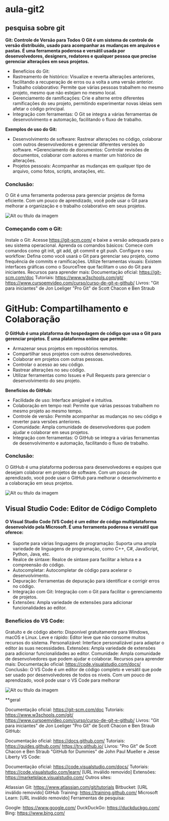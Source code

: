 # aula-git2
## pesquisa sobre git
**Git: Controle de Versão para Todos**
**O Git é um sistema de controle de versão distribuído, usado para acompanhar as mudanças em arquivos e pastas. É uma ferramenta poderosa e versátil usada por desenvolvedores, designers, redatores e qualquer pessoa que precise gerenciar alterações em seus projetos.**

* Benefícios do Git:
* Rastreamento de histórico: Visualize e reverta alterações anteriores, facilitando a recuperação de erros ou a volta a uma versão anterior.
* Trabalho colaborativo: Permite que várias pessoas trabalhem no mesmo projeto, mesmo que não estejam no mesmo local.
* Gerenciamento de ramificações: Crie e alterne entre diferentes ramificações do seu projeto, permitindo experimentar novas ideias sem afetar o código principal.
* Integração com ferramentas: O Git se integra a várias ferramentas de desenvolvimento e automação, facilitando o fluxo de trabalho.

**Exemplos de uso do Git:**
* Desenvolvimento de software: Rastrear alterações no código, colaborar com outros desenvolvedores e gerenciar diferentes versões do software.
*Gerenciamento de documentos: Controlar revisões de documentos, colaborar com autores e manter um histórico de alterações.
* Projetos pessoais: Acompanhar as mudanças em qualquer tipo de arquivo, como fotos, scripts, anotações, etc.
### Conclusão:
O Git é uma ferramenta poderosa para gerenciar projetos de forma eficiente. Com um pouco de aprendizado, você pode usar o Git para melhorar a organização e o trabalho colaborativo em seus projetos.

![Alt ou título da imagem](https://res.cloudinary.com/practicaldev/image/fetch/s--vzQ0tWSp--/c_limit%2Cf_auto%2Cfl_progressive%2Cq_auto%2Cw_880/https://dev-to-uploads.s3.amazonaws.com/uploads/articles/wvtwxpf35ic622e22i4f.png)

### Começando com o Git:

Instale o Git: Acesse https://git-scm.com/ e baixe a versão adequada para o seu sistema operacional.
Aprenda os comandos básicos: Comece com comandos como git init, git add, git commit e git push.
Configure o seu workflow: Defina como você usará o Git para gerenciar seu projeto, como frequência de commits e ramificações.
Utilize ferramentas visuais: Existem interfaces gráficas como o SourceTree que facilitam o uso do Git para iniciantes.
Recursos para aprender mais:
Documentação oficial: https://git-scm.com/doc
Tutoriais:
https://www.w3schools.com/git/
https://www.cursoemvideo.com/curso/curso-de-git-e-github/
Livros:
"Git para iniciantes" de Jon Loeliger
"Pro Git" de Scott Chacon e Ben Straub

# GitHub: Compartilhamento e Colaboração
**O GitHub é uma plataforma de hospedagem de código que usa o Git para gerenciar projetos. É uma plataforma online que permite:**

* Armazenar seus projetos em repositórios remotos.
* Compartilhar seus projetos com outros desenvolvedores.
* Colaborar em projetos com outras pessoas.
* Controlar o acesso ao seu código.
* Rastrear alterações no seu código.
* Utilizar ferramentas como Issues e Pull Requests para gerenciar o desenvolvimento do seu projeto.
  
**Benefícios do GitHub:**

* Facilidade de uso: Interface amigável e intuitiva.
* Colaboração em tempo real: Permite que várias pessoas trabalhem no mesmo projeto ao mesmo tempo.
* Controle de versão: Permite acompanhar as mudanças no seu código e reverter para versões anteriores.
* Comunidade: Ampla comunidade de desenvolvedores que podem ajudar e colaborar em seus projetos.
* Integração com ferramentas: O GitHub se integra a várias ferramentas de desenvolvimento e automação, facilitando o fluxo de trabalho.

### Conclusão:
O GitHub é uma plataforma poderosa para desenvolvedores e equipes que desejam colaborar em projetos de software. Com um pouco de aprendizado, você pode usar o GitHub para melhorar o desenvolvimento e a colaboração em seus projetos.



![Alt ou título da imagem](https://beecrowd.io/wp-content/uploads/2022/08/Beecrowd-Agosto-6-02-larger.png)



## Visual Studio Code: Editor de Código Completo

#### O Visual Studio Code (VS Code) é um editor de código multiplataforma desenvolvido pela Microsoft. É uma ferramenta poderosa e versátil que oferece:

* Suporte para várias linguagens de programação: Suporta uma ampla variedade de linguagens de programação, como C++, C#, JavaScript, Python, Java, etc.
* Realce de sintaxe: Realce de sintaxe para facilitar a leitura e a compreensão do código.
* Autocompletar: Autocompletar de código para acelerar o desenvolvimento.
* Depuração: Ferramentas de depuração para identificar e corrigir erros no código.
* Integração com Git: Integração com o Git para facilitar o gerenciamento de projetos.
* Extensões: Ampla variedade de extensões para adicionar funcionalidades ao editor.

  
### Benefícios do VS Code:

Gratuito e de código aberto: Disponível gratuitamente para Windows, macOS e Linux.
Leve e rápido: Editor leve que não consome muitos recursos do sistema.
Personalizável: Interface personalizável para adaptar o editor às suas necessidades.
Extensões: Ampla variedade de extensões para adicionar funcionalidades ao editor.
Comunidade: Ampla comunidade de desenvolvedores que podem ajudar e colaborar.
Recursos para aprender mais:
Documentação oficial: https://code.visualstudio.com/docs/
Conclusão:
O VS Code é um editor de código completo e versátil que pode ser usado por desenvolvedores de todos os níveis. Com um pouco de aprendizado, você pode usar o VS Code para melhorar

![Alt ou título da imagem](https://encrypted-tbn0.gstatic.com/images?q=tbn:ANd9GcSVxehoM-rU56fgM_FXT64f0icx4NJ7mZPXTQaQ9eG1hg&s)

**geral

Documentação oficial: https://git-scm.com/doc
Tutoriais:
https://www.w3schools.com/git/
https://www.cursoemvideo.com/curso/curso-de-git-e-github/
Livros:
"Git para iniciantes" de Jon Loeliger
"Pro Git" de Scott Chacon e Ben Straub
GitHub:

Documentação oficial: https://docs.github.com/
Tutoriais:
https://guides.github.com/
https://try.github.io/
Livros:
"Pro Git" de Scott Chacon e Ben Straub
"GitHub for Dummies" de John Paul Mueller e Jesse Liberty
VS Code:

Documentação oficial: https://code.visualstudio.com/docs/
Tutoriais:
https://code.visualstudio.com/learn/
[URL inválido removido]
Extensões: https://marketplace.visualstudio.com/
Outros sites:

Atlassian Git: https://www.atlassian.com/git/tutorials
Bitbucket: [URL inválido removido]
GitHub Training: https://training.github.com/
Microsoft Learn: [URL inválido removido]
Ferramentas de pesquisa:

Google: https://www.google.com/
DuckDuckGo: https://duckduckgo.com/
Bing: https://www.bing.com/
